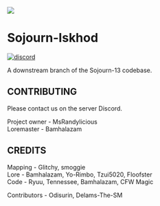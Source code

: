 ![](placeholder)
# Sojourn-Iskhod
[![discord](https://discordapp.com/api/guilds/255035529085583360/widget.png)](https://discord.gg/e9dGKqJQTz)


A downstream branch of the Sojourn-13 codebase.

## CONTRIBUTING

Please contact us on the server Discord. 

Project owner - MsRandylicious<br/>
Loremaster - Bamhalazam<br/>


## CREDITS

Mapping - Glitchy, smoggie<br/>
Lore - Bamhalazam, Yo-Rimbo, Tzui5020, Floofster<br/>
Code - Ryuu, Tennessee, Bamhalazam, CFW Magic<br/>

Contributors - Odisurin, Delams-The-SM<br/>
